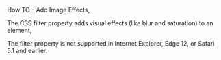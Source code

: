 How TO - Add Image Effects,

The CSS filter property adds visual effects (like blur and saturation) to an element,

The filter property is not supported in Internet Explorer, Edge 12, or Safari 5.1 and earlier.
